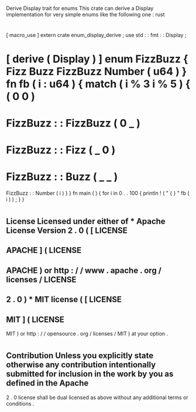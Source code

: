 #
Derive
Display
trait
for
enums
This
crate
can
derive
a
Display
implementation
for
very
simple
enums
like
the
following
one
:
rust
#
[
macro_use
]
extern
crate
enum_display_derive
;
use
std
:
:
fmt
:
:
Display
;
#
[
derive
(
Display
)
]
enum
FizzBuzz
{
Fizz
Buzz
FizzBuzz
Number
(
u64
)
}
fn
fb
(
i
:
u64
)
{
match
(
i
%
3
i
%
5
)
{
(
0
0
)
=
>
FizzBuzz
:
:
FizzBuzz
(
0
_
)
=
>
FizzBuzz
:
:
Fizz
(
_
0
)
=
>
FizzBuzz
:
:
Buzz
(
_
_
)
=
>
FizzBuzz
:
:
Number
(
i
)
}
}
fn
main
(
)
{
for
i
in
0
.
.
100
{
println
!
(
"
{
}
"
fb
(
i
)
)
;
}
}
#
#
License
Licensed
under
either
of
*
Apache
License
Version
2
.
0
(
[
LICENSE
-
APACHE
]
(
LICENSE
-
APACHE
)
or
http
:
/
/
www
.
apache
.
org
/
licenses
/
LICENSE
-
2
.
0
)
*
MIT
license
(
[
LICENSE
-
MIT
]
(
LICENSE
-
MIT
)
or
http
:
/
/
opensource
.
org
/
licenses
/
MIT
)
at
your
option
.
#
#
#
Contribution
Unless
you
explicitly
state
otherwise
any
contribution
intentionally
submitted
for
inclusion
in
the
work
by
you
as
defined
in
the
Apache
-
2
.
0
license
shall
be
dual
licensed
as
above
without
any
additional
terms
or
conditions
.
